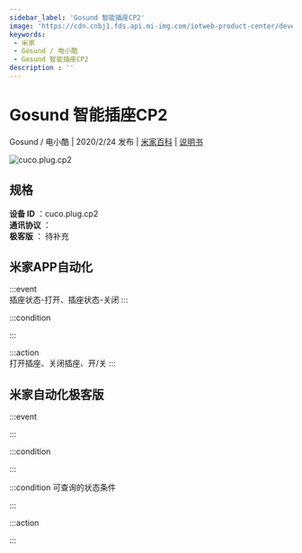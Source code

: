 ```yaml
---
sidebar_label: 'Gosund 智能插座CP2'
image: 'https://cdn.cnbj1.fds.api.mi-img.com/iotweb-product-center/developer_1616064680741HqGEa7Zb.png?GalaxyAccessKeyId=AKVGLQWBOVIRQ3XLEW&Expires=9223372036854775807&Signature=zh7XuR5GfojGWO7UgruWQLZ1sfU='
keywords: 
 - 米家
 - Gosund / 电小酷
 - Gosund 智能插座CP2
description : ''
---
```

# Gosund 智能插座CP2

Gosund / 电小酷 | 2020/2/24 发布 | [米家百科](https://home.mi.com/webapp/content/baike/product/index.html?model=cuco.plug.cp2) | [说明书](https://home.mi.com/views/introduction.html?model=cuco.plug.cp2&region=cn)

![cuco.plug.cp2](https://cdn.cnbj1.fds.api.mi-img.com/iotweb-product-center/developer_1616064680741HqGEa7Zb.png?GalaxyAccessKeyId=AKVGLQWBOVIRQ3XLEW&Expires=9223372036854775807&Signature=zh7XuR5GfojGWO7UgruWQLZ1sfU=)

## 规格  
> 
**设备 ID** ：cuco.plug.cp2  
**通讯协议** ：  
**极客版**  ： 待补充 


## 米家APP自动化  

:::event  
插座状态-打开、插座状态-关闭
:::

:::condition  

:::

:::action   
打开插座、关闭插座、开/关
:::

## 米家自动化极客版  

:::event  

:::

:::condition  

:::

:::condition 可查询的状态条件  

:::

:::action  

:::

        
